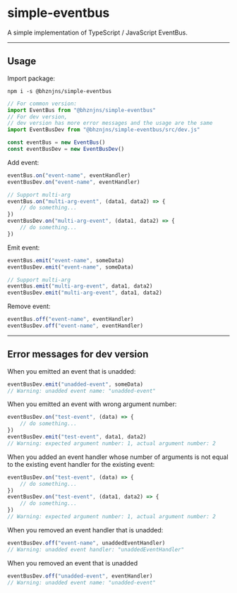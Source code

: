 # simple-eventbus

A simple implementation of TypeScript / JavaScript EventBus.

* * *

## Usage

Import package:

```shell
npm i -s @bhznjns/simple-eventbus
```

```JavaScript
// For common version:
import EventBus from "@bhznjns/simple-eventbus"
// For dev version,
// dev version has more error messages and the usage are the same
import EventBusDev from "@bhznjns/simple-eventbus/src/dev.js"

const eventBus = new EventBus()
const eventBusDev = new EventBusDev()
```

Add event:

```JavaScript
eventBus.on("event-name", eventHandler)
eventBusDev.on("event-name", eventHandler)

// Support multi-arg
eventBus.on("multi-arg-event", (data1, data2) => {
    // do something...
})
eventBusDev.on("multi-arg-event", (data1, data2) => {
    // do something...
})
```

Emit event:

```JavaScript
eventBus.emit("event-name", someData)
eventBusDev.emit("event-name", someData)

// Support multi-arg
eventBus.emit("multi-arg-event", data1, data2)
eventBusDev.emit("multi-arg-event", data1, data2)
```

Remove event:

```JavaScript
eventBus.off("event-name", eventHandler)
eventBusDev.off("event-name", eventHandler)
```

* * *

## Error messages for dev version

When you emitted an event that is unadded:

```JavaScript
eventBusDev.emit("unadded-event", someData)
// Warning: unadded event name: "unadded-event"
```

When you emitted an event with wrong argument number:

```JavaScript
eventBusDev.on("test-event", (data) => {
    // do something...
})
eventBusDev.emit("test-event", data1, data2)
// Warning: expected argument number: 1, actual argument number: 2
```

When you added an event handler whose number of arguments is not equal to the existing event handler for the existing event:

```JavaScript
eventBusDev.on("test-event", (data) => {
    // do something...
})
eventBusDev.on("test-event", (data1, data2) => {
    // do something...
})
// Warning: expected argument number: 1, actual argument number: 2
```

When you removed an event handler that is unadded:

```JavaScript
eventBusDev.off("event-name", unaddedEventHandler)
// Warning: unadded event handler: "unaddedEventHandler"
```

When you removed an event that is unadded

```JavaScript
eventBusDev.off("unadded-event", eventHandler)
// Warning: unadded event name: "unadded-event"
```
